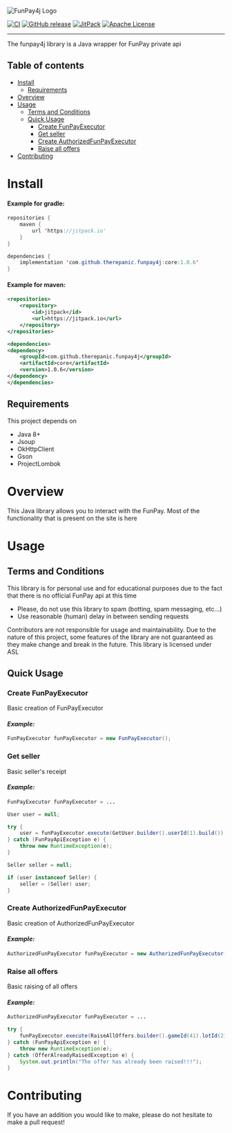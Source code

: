 ![FunPay4j Logo](./funpay4j.jpg)

[![CI](https://github.com/therepanic/funpay4j/actions/workflows/build.yml/badge.svg)](https://github.com/therepanic/funpay4j/actions/workflows/build.yml)
[![GitHub release](https://img.shields.io/github/v/release/therepanic/funpay4j)](https://github.com/therepanic/funpay4j/releases)
[![JitPack](https://jitpack.io/v/therepanic/funpay4j.svg)](https://jitpack.io/#therepanic/funpay4j)
[![Apache License](http://img.shields.io/badge/license-ASL-blue.svg)](https://github.com/therepanic/funpay4j/blob/master/COPYING)

---

The funpay4j library is a Java wrapper for FunPay private api
## Table of contents
- [Install](#install)
    - [Requirements](#requirements)
- [Overview](#overview)
- [Usage](#usage)
    - [Terms and Conditions](#terms-and-conditions)
    - [Quick Usage](#quick-usage)
        - [Create FunPayExecutor](#create-funpayexecutor)
        - [Get seller](#get-seller)
        - [Create AuthorizedFunPayExecutor](#create-authorizedfunpayexecutor)
        - [Raise all offers](#raise-all-offers)
- [Contributing](#contributing)

# Install

#### Example for gradle:
```java
repositories {
    maven {
        url 'https://jitpack.io'
    }
}

dependencies {
    implementation 'com.github.therepanic.funpay4j:core:1.0.6'
}
```

#### Example for maven:
```xml
<repositories>
    <repository>
        <id>jitpack</id>
        <url>https://jitpack.io</url>
    </repository>
</repositories>

<dependencies>
<dependency>
    <groupId>com.github.therepanic.funpay4j</groupId>
    <artifactId>core</artifactId>
    <version>1.0.6</version>
</dependency>
</dependencies>
```

## Requirements
This project depends on
- Java 8+
- Jsoup
- OkHttpClient
- Gson
- ProjectLombok

# Overview
This Java library allows you to interact with the FunPay. Most of the functionality that is present on the site is here

# Usage
## Terms and Conditions
This library is for personal use and for educational purposes due to the fact that there is no official FunPay api at this time

- Please, do not use this library to spam (botting, spam messaging, etc...)
- Use reasonable (human) delay in between sending requests

Contributors are not responsible for usage and maintainability. Due to the nature of this project, some features of the library are not guaranteed as they make change and break in the future. This library is licensed under ASL

## Quick Usage

### Create FunPayExecutor
Basic creation of FunPayExecutor
#### *Example:*
```java
FunPayExecutor funPayExecutor = new FunPayExecutor();
```

### Get seller
Basic seller's receipt
#### *Example:*
```java
FunPayExecutor funPayExecutor = ...

User user = null;

try {
    user = funPayExecutor.execute(GetUser.builder().userId(1).build());
} catch (FunPayApiException e) {
    throw new RuntimeException(e);
}

Seller seller = null;

if (user instanceof Seller) {
    seller = (Seller) user;
}
```

### Create AuthorizedFunPayExecutor
Basic creation of AuthorizedFunPayExecutor
#### *Example:*
```java
AuthorizedFunPayExecutor funPayExecutor = new AuthorizedFunPayExecutor("test-golden-key");
```

### Raise all offers
Basic raising of all offers
#### *Example:*
```java
AuthorizedFunPayExecutor funPayExecutor = ...

try {
    funPayExecutor.execute(RaiseAllOffers.builder().gameId(41).lotId(211).build());
} catch (FunPayApiException e) {
    throw new RuntimeException(e);
} catch (OfferAlreadyRaisedException e) {
    System.out.println("The offer has already been raised!!!");
}
```

# Contributing
If you have an addition you would like to make, please do not hesitate to make a pull request!

